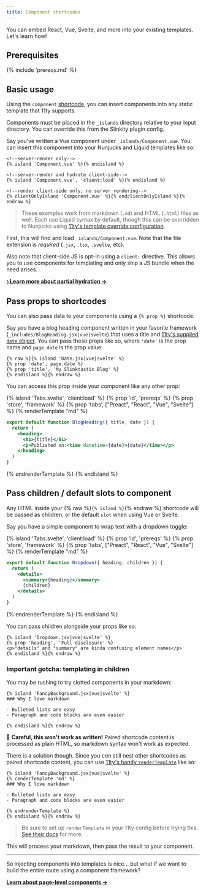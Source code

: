 ```yaml
---
title: Component shortcodes
---
```


You can embed React, Vue, Svelte, and more into your existing templates. Let's learn how!

## Prerequisites

{% include 'prereqs.md' %}

## Basic usage

Using the `component` [shortcode](https://www.11ty.dev/docs/shortcodes/), you can insert components into any static template that 11ty supports.

Components must be placed in the `_islands` directory relative to your input directory. You can override this from the Slinkity plugin config.

Say you've written a Vue component under `_islands/Component.vue`. You can insert this component into your Nunjucks and Liquid templates like so:

```liquid{% raw %}
<!--server-render only-->
{% island 'Component.vue' %}{% endisland %}

<!--server-render and hydrate client-side-->
{% island 'Component.vue', 'client:load' %}{% endisland %}

<!--render client-side only, no server rendering-->
{% clientOnlyIsland 'Component.vue' %}{% endclientOnlyIsland %}{% endraw %}
```

> These examples work from markdown (`.md`) and HTML (`.html`) files as well. Each use Liquid syntax by default, though this can be overridden to Nunjucks using [11ty's template override configuration](https://www.11ty.dev/docs/languages/).

First, this will find and load `_islands/Component.vue`. Note that the file extension is _required_ (`.jsx`, `.tsx`, `.svelte`, etc).

Also note that client-side JS is opt-in using a `client:` directive. This allows you to use components for templating and only ship a JS bundle when the need arises.

**[💧 Learn more about partial hydration →](/docs/partial-hydration)**

## Pass props to shortcodes

You can also pass data to your components using a `{% prop %}` shortcode.

Say you have a blog heading component written in your favorite framework (`_includes/BlogHeading.jsx|vue|svelte`) that uses a title and [11ty's supplied `date` object](https://www.11ty.dev/docs/data-eleventy-supplied/). You can pass these props like so, where `'date'` is the prop name and `page.date` is the prop value:

```liquid
{% raw %}{% island 'Date.jsx|vue|svelte' %}
{% prop 'date', page.date %}
{% prop 'title', 'My Slinktastic Blog' %}
{% endisland %}{% endraw %}
```

You can access this prop inside your component like any other prop:

{% island 'Tabs.svelte', 'client:load' %}
{% prop 'id', 'prereqs' %}
{% prop 'store', 'framework' %}
{% prop 'tabs', ["Preact", "React", "Vue", "Svelte"] %}
{% renderTemplate "md" %}
<section>

```jsx
export default function BlogHeading({ title, date }) {
  return (
    <heading>
      <h1>{title}</h1>
      <p>Published on:<time datetime={date}>{date}</time></p>
    </heading>
  )
}
```
</section>
<section hidden>

```jsx
export default function BlogHeading({ title, date }) {
  return (
    <heading>
      <h1>{title}</h1>
      <p>Published on:<time datetime={date}>{date}</time></p>
    </heading>
  )
}
```
</section>
<section hidden>

```html
<template>
  <heading>
    <h1>{{ title }}</h1>
    <p>Published on: <time :datetime="date">{{ date }}</time></p>
  </heading>
</template>

<script>
export default {
  props: ["date", "title"],
}
</script>
```
</section>
<section hidden>

```html
<script>
  export let date = '';
  export let title = '';
</script>

<heading>
  <h1>{title}</h1>
  <p>Published on:<time datetime={date}>{date}</time></p>
</heading>
```
</section>
{% endrenderTemplate %}
{% endisland %}

## Pass children / default slots to component

Any HTML inside your {% raw %}`{% island %}`{% endraw %} shortcode will be passed as children, or the default `slot` when using Vue or Svelte.

Say you have a simple component to wrap text with a dropdown toggle:

{% island 'Tabs.svelte', 'client:load' %}
{% prop 'id', 'prereqs' %}
{% prop 'store', 'framework' %}
{% prop 'tabs', ["Preact", "React", "Vue", "Svelte"] %}
{% renderTemplate "md" %}
<section>

```jsx
export default function Dropdown({ heading, children }) {
  return (
    <details>
      <summary>{heading}</summary>
      {children}
    </details>
  )
}
```
</section>
<section hidden>

```jsx
export default function Dropdown({ heading, children }) {
  return (
    <details>
      <summary>{heading}</summary>
      {children}
    </details>
  )
}
```
</section>
<section hidden>

```html
<template>
  <details>
    <summary>{{ heading }}</summary>
    <slot />
  </details>
</template>

<script>
export default {
  props: ["heading"],
};
</script>
```
</section>
<section hidden>

```html
<script>
  export let heading = "";
</script>

<details>
  <summary>{heading}</summary>
  <slot />
</details>
```
</section>
{% endrenderTemplate %}
{% endisland %}

You can pass children alongside your props like so:

```liquid{% raw %}
{% island 'Dropdown.jsx|vue|svelte' %}
{% prop 'heading', 'Full disclosure' %}
<p>"details" and "summary" are kinda confusing element names</p>
{% endisland %}{% endraw %}
```

### Important gotcha: templating in children

You may be rushing to try slotted components in your markdown:

```md{% raw %}
{% island 'FancyBackground.jsx|vue|svelte' %}
### Why I love markdown

- Bulleted lists are easy
- Paragraph and code blocks are even easier

{% endisland %}{% endraw %}
```

🚨 **Careful, this won't work as written!** Paired shortcode content is processed as plain HTML, so markdown syntax won't work as expected.

There is a solution though. Since you _can_ still nest other shortcodes as paired shortcode content, you can use [11ty's handy `renderTemplate`](https://www.11ty.dev/docs/plugins/render/) like so:

```md{% raw %}
{% island 'FancyBackground.jsx|vue|svelte' %}
{% renderTemplate 'md' %}
### Why I love markdown

- Bulleted lists are easy
- Paragraph and code blocks are even easier

{% endrenderTemplate %}
{% endisland %}{% endraw %}
```

> Be sure to set up `renderTemplate` in your 11ty config before trying this. [See their docs](https://www.11ty.dev/docs/plugins/render/) for more.

This will process your markdown, then pass the result to your component.

***

So injecting components into templates is nice... but what if we want to build the entire route using a component framework?

**[Learn about page-level components →](/docs/component-pages-layouts)**